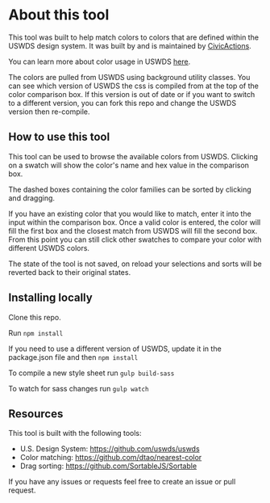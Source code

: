 # About this tool
This tool was built to help match colors to colors that are defined within the USWDS design system. It was built by and is maintained by [CivicActions](https://civicactions.com/).

You can learn more about color usage in USWDS [here](https://designsystem.digital.gov/design-tokens/color/overview/).

The colors are pulled from USWDS using background utility classes. You can see which version of USWDS the css is compiled from at the top of the color comparison box. If this version is out of date or if you want to switch to a different version, you can fork this repo and change the USWDS version then re-compile.

## How to use this tool
This tool can be used to browse the available colors from USWDS. Clicking on a swatch will show the color's name and hex value in the comparison box.

The dashed boxes containing the color families can be sorted by clicking and dragging.

If you have an existing color that you would like to match, enter it into the input within the comparison box. Once a valid color is entered, the color will fill the first box and the closest match from USWDS will fill the second box. From this point you can still click other swatches to compare your color with different USWDS colors.

The state of the tool is not saved, on reload your selections and sorts will be reverted back to their original states.

## Installing locally
Clone this repo.

Run `npm install`

If you need to use a different version of USWDS, update it in the package.json file and then `npm install`

To compile a new style sheet run `gulp build-sass`

To watch for sass changes run `gulp watch`

## Resources
This tool is built with the following tools:

  - U.S. Design System: https://github.com/uswds/uswds
  - Color matching: https://github.com/dtao/nearest-color
  - Drag sorting: https://github.com/SortableJS/Sortable

If you have any issues or requests feel free to create an issue or pull request.

